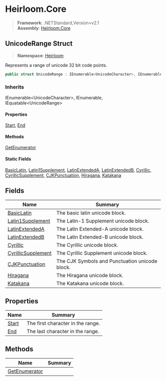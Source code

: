 # Heirloom.Core

> **Framework**: .NETStandard,Version=v2.1  
> **Assembly**: [Heirloom.Core][0]  

## UnicodeRange Struct

> **Namespace**: [Heirloom][0]  

Represents a range of unicode 32 bit code points.

```cs
public struct UnicodeRange : IEnumerable<UnicodeCharacter>, IEnumerable, IEquatable<UnicodeRange>
```

### Inherits

IEnumerable\<UnicodeCharacter>, IEnumerable, IEquatable\<UnicodeRange>

#### Properties

[Start][1], [End][2]

#### Methods

[GetEnumerator][3]

#### Static Fields

[BasicLatin][4], [Latin1Supplement][5], [LatinExtendedA][6], [LatinExtendedB][7], [Cyrillic][8], [CyrillicSupplement][9], [CJKPunctuation][10], [Hiragana][11], [Katakana][12]

## Fields

| Name                    | Summary                                        |
|-------------------------|------------------------------------------------|
| [BasicLatin][4]         | The basic latin unicode block.                 |
| [Latin1Supplement][5]   | The Latin-1 Supplement unicode block.          |
| [LatinExtendedA][6]     | The Latin Extended-A unicode block.            |
| [LatinExtendedB][7]     | The Latin Extended-B unicode block.            |
| [Cyrillic][8]           | The Cyrillic unicode block.                    |
| [CyrillicSupplement][9] | The Cyrillic Supplement unicode block.         |
| [CJKPunctuation][10]    | The CJK Symbols and Punctuation unicode block. |
| [Hiragana][11]          | The Hiragana unicode block.                    |
| [Katakana][12]          | The Katakana unicode block.                    |

## Properties

| Name       | Summary                           |
|------------|-----------------------------------|
| [Start][1] | The first character in the range. |
| [End][2]   | The last character in the range.  |

## Methods

| Name               | Summary |
|--------------------|---------|
| [GetEnumerator][3] |         |

[0]: ../../Heirloom.Core.md
[1]: UnicodeRange/Start.md
[2]: UnicodeRange/End.md
[3]: UnicodeRange/GetEnumerator.md
[4]: UnicodeRange/BasicLatin.md
[5]: UnicodeRange/Latin1Supplement.md
[6]: UnicodeRange/LatinExtendedA.md
[7]: UnicodeRange/LatinExtendedB.md
[8]: UnicodeRange/Cyrillic.md
[9]: UnicodeRange/CyrillicSupplement.md
[10]: UnicodeRange/CJKPunctuation.md
[11]: UnicodeRange/Hiragana.md
[12]: UnicodeRange/Katakana.md
